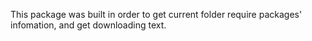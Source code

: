 This package was built in order to get current folder require packages' infomation, and get downloading text.
